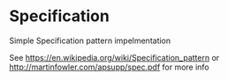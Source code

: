 # Specification
Simple Specification pattern impelmentation

See https://en.wikipedia.org/wiki/Specification_pattern or http://martinfowler.com/apsupp/spec.pdf for more info
